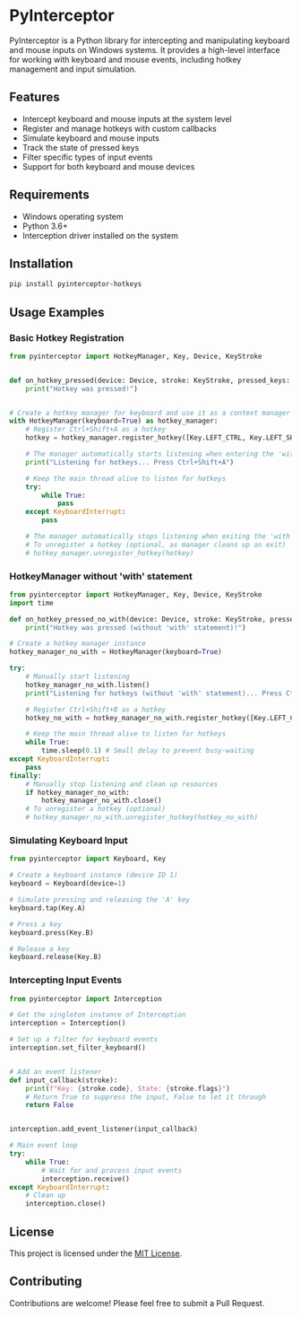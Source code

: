 # PyInterceptor

PyInterceptor is a Python library for intercepting and manipulating keyboard and mouse inputs on Windows systems. It provides a high-level interface for working with keyboard and mouse events, including hotkey management and input simulation.

## Features

- Intercept keyboard and mouse inputs at the system level
- Register and manage hotkeys with custom callbacks
- Simulate keyboard and mouse inputs
- Track the state of pressed keys
- Filter specific types of input events
- Support for both keyboard and mouse devices

## Requirements

- Windows operating system
- Python 3.6+
- Interception driver installed on the system

## Installation

```bash
pip install pyinterceptor-hotkeys
```

## Usage Examples

### Basic Hotkey Registration

```python
from pyinterceptor import HotkeyManager, Key, Device, KeyStroke


def on_hotkey_pressed(device: Device, stroke: KeyStroke, pressed_keys: set[Key]):
    print("Hotkey was pressed!")


# Create a hotkey manager for keyboard and use it as a context manager
with HotkeyManager(keyboard=True) as hotkey_manager:
    # Register Ctrl+Shift+A as a hotkey
    hotkey = hotkey_manager.register_hotkey([Key.LEFT_CTRL, Key.LEFT_SHIFT, Key.A], on_hotkey_pressed)

    # The manager automatically starts listening when entering the 'with' block
    print("Listening for hotkeys... Press Ctrl+Shift+A")

    # Keep the main thread alive to listen for hotkeys
    try:
        while True:
            pass
    except KeyboardInterrupt:
        pass

    # The manager automatically stops listening when exiting the 'with' block
    # To unregister a hotkey (optional, as manager cleans up on exit)
    # hotkey_manager.unregister_hotkey(hotkey)
```

### HotkeyManager without 'with' statement

```python
from pyinterceptor import HotkeyManager, Key, Device, KeyStroke
import time

def on_hotkey_pressed_no_with(device: Device, stroke: KeyStroke, pressed_keys: set[Key]):
    print("Hotkey was pressed (without 'with' statement)!")

# Create a hotkey manager instance
hotkey_manager_no_with = HotkeyManager(keyboard=True)

try:
    # Manually start listening
    hotkey_manager_no_with.listen()
    print("Listening for hotkeys (without 'with' statement)... Press Ctrl+Shift+B")

    # Register Ctrl+Shift+B as a hotkey
    hotkey_no_with = hotkey_manager_no_with.register_hotkey([Key.LEFT_CTRL, Key.LEFT_SHIFT, Key.B], on_hotkey_pressed_no_with)

    # Keep the main thread alive to listen for hotkeys
    while True:
        time.sleep(0.1) # Small delay to prevent busy-waiting
except KeyboardInterrupt:
    pass
finally:
    # Manually stop listening and clean up resources
    if hotkey_manager_no_with:
        hotkey_manager_no_with.close()
    # To unregister a hotkey (optional)
    # hotkey_manager_no_with.unregister_hotkey(hotkey_no_with)
```

### Simulating Keyboard Input

```python
from pyinterceptor import Keyboard, Key

# Create a keyboard instance (device ID 1)
keyboard = Keyboard(device=1)

# Simulate pressing and releasing the 'A' key
keyboard.tap(Key.A)

# Press a key
keyboard.press(Key.B)

# Release a key
keyboard.release(Key.B)
```

### Intercepting Input Events

```python
from pyinterceptor import Interception

# Get the singleton instance of Interception
interception = Interception()

# Set up a filter for keyboard events
interception.set_filter_keyboard()


# Add an event listener
def input_callback(stroke):
    print(f"Key: {stroke.code}, State: {stroke.flags}")
    # Return True to suppress the input, False to let it through
    return False


interception.add_event_listener(input_callback)

# Main event loop
try:
    while True:
        # Wait for and process input events
        interception.receive()
except KeyboardInterrupt:
    # Clean up
    interception.close()
```

## License

This project is licensed under the [MIT License](LICENSE).

## Contributing

Contributions are welcome! Please feel free to submit a Pull Request.